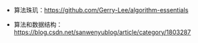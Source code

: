 - 算法珠玑：https://github.com/Gerry-Lee/algorithm-essentials

- 算法和数据结构：https://blog.csdn.net/sanwenyublog/article/category/1803287

